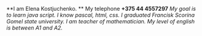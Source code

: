 **I am Elena Kostjuchenko. **
My telephone **+375 44 4557297**
*My goal is to learn java script.*
*I know pascal, html, css.*
*I graduated Francisk Scorina Gomel state university. I am teacher of mathematician.*
*My level of english is between A1 and A2.*